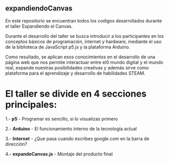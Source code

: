 ## expandiendoCanvas
En este repositorio se encuentran todos los codigos desarrollados durante el taller Expandiendo el Canvas.

Durante el desarrollo del taller se busca introducir a los participantes en los conceptos básicos de 
programación, internet y hardware, mediante el uso de la biblioteca de JavaScript p5.js y la plataforma 
Arduino.

Como resultado, se aplican esos conocimientos en el desarrollo de una página web que nos permite 
interactuar entre el0 mundo digital y el mundo real, expande nuestras posibilidades creativas y 
además sirve como plataforma para el aprendizaje  y desarrollo de habilidades STEAM.

# El taller se divide en 4 secciones principales:

1.- **p5** - Programar es sencillo, si lo visualizas primero

2.- **Arduino** - El funcionamiento interno de la tecnología actual

3.- **Internet** - ¿Que pasa cuando escribes google.com en la barra de dirección?

4.- **expandeCanvas.js** - Montaje del producto final


